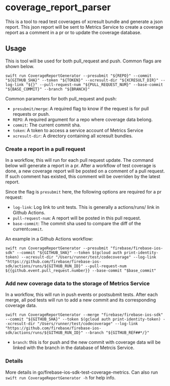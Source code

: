 # coverage_report_parser

This is a tool to read test coverages of xcresult bundle and generate a json report. This json report will be sent to Metrics Service to create a coverage report as a comment in a pr or to update the coverage database.

## Usage

This is tool will be used for both pull_request and push. Common flags are shown below.

```
swift run CoverageReportGenerator --presubmit "${REPO}" --commit "${GITHUB_SHA}" --token "${TOKEN}" --xcresult-dir "${XCRESULT_DIR}" --log-link "${}" --pull-request-num "${PULL_REQUEST_NUM}" --base-commit "${BASE_COMMIT}" --branch "${BRANCH}"
```
Common parameters for both pull_request and push:
- `presubmit/merge`: A required flag to know if the request is for pull requests or push.
- `REPO`: A required argument for a repo where coverage data belong.
- `commit`: The current commit sha.
- `token`: A token to access a service account of Metrics Service
- `xcresult-dir`: A directory containing all xcresult bundles.

### Create a report in a pull request

In a workflow, this will run for each pull request update. The command below will generate a report in a pr. After a workflow of test coverage is done, a new coverage report will be posted on a comment of a pull request. If such comment has existed, this comment will be overriden by the latest report.

Since the flag is `presubmit` here, the following options are required for a pr request:
- `log-link`: Log link to unit tests. This is generally a actions/runs/ link in Github Actions.
- `pull-request-num`: A report will be posted in this pull request.
- `base-commit`: The commit sha used to compare the diff of the current`commit`.

An example in a Github Actions workflow:
```
swift run CoverageReportGenerator --presubmit "firebase/firebase-ios-sdk" --commit "${GITHUB_SHA}" --token $(gcloud auth print-identity-token) --xcresult-dir "/Users/runner/test/codecoverage" --log-link "https://github.com/firebase/firebase-ios-sdk/actions/runs/${GITHUB_RUN_ID}" --pull-request-num ${{github.event.pull_request.number}} --base-commit "$base_commit"

```

### Add new coverage data to the storage of Metrics Service

In a workflow, this will run in push events or postsubmit tests. After each merge, all pod tests will run to add a new commit and its corresponding coverage data.
```
swift run CoverageReportGenerator --merge "firebase/firebase-ios-sdk" --commit "${GITHUB_SHA}" --token $(gcloud auth print-identity-token) --xcresult-dir "/Users/runner/test/codecoverage" --log-link "https://github.com/firebase/firebase-ios-sdk/actions/runs/${GITHUB_RUN_ID}" --branch "${GITHUB_REF##*/}"
```
- `branch`: this is for push and the new commit with coverage data will be linked with the branch in the database of Metrcis Service.

### Details

More details in go/firebase-ios-sdk-test-coverage-metrics. Can also run `swift run CoverageReportGenerator -h` for help info.

